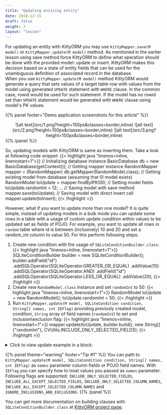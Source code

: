 ```yaml
---
title: "Updating existing entity"
date: 2018-12-15
draft: false
weight: 2
layout: "lesson"
---
```

For updating an entity with KittyORM you may use `KittyMapper.save(M model)` or `KittyMapper.update(M model)` method. As mentioned in the earlier lesson using save method force KittyORM to define what operation should be done with the provided model: update or insert. KittyORM makes this decision based on a state of entity fields that can be used for the unambiguous definition of associated record in the database.  
When you use `KittyMapper.update(M model)` method KittyORM would generate a query that sets values of a target table row with values from the model using generated `UPDATE` statement with `WHERE` clause. In the common case, rowid would be used for such statement. If the model has no rowid set than `UPDATE` statement would be generated with `WHERE` clause using model's PK values.

{{% panel footer="Demo application screenshots for this article" %}}
<center>![alt text](src/1.png?height=150px&classes=border,inline)  ![alt text](src/2.png?height=150px&classes=border,inline) ![alt text](src/3.png?height=150px&classes=border,inline)</center>
{{% /panel %}}

So, updating models with KittyORM is same as inserting them. Take a look at following code snippet:
{{< highlight java "linenos=inline, linenostart=1">}}
// Initializing database instance
BasicDatabase db = new BasicDatabase(getContext());
// Getting mapper instance
RandomMapper mapper = (RandomMapper) db.getMapper(RandomModel.class);
// Getting existing model from database (assuming that 0l model exists)
RandomModel toUpdate = mapper.findByIPK(0l);
// Setting model fields
toUpdate.randomInt = 12;
...
// Saving model with save method
mapper.save(toUpdate);
// Saving model with direct insert call
mapper.update(toInsert);
{{< /highlight >}}

However, what if you want to update more than one model? It is quite simple, instead of updating models in a bulk mode you can update some rows in a table with a usage of custom update condition within values to be updated set as fields of POJO. 
For example, you want to update all rows in `random` table where id is between (inclusively) 10 and 20 and set a random_int column to value 50. For this perform following steps:

1. Create new condition with the usage of `SQLiteConditionBuilder.class`:
{{< highlight java "linenos=inline, linenostart=1">}}
SQLiteConditionBuilder builder = new SQLiteConditionBuilder();
builder.addField("id")
       .addSQLOperator(SQLiteOperator.GREATER_OR_EQUAL)
       .addValue(10)
       .addSQLOperator(SQLiteOperator.AND)
       .addField("id")
       .addSQLOperator(SQLiteOperator.LESS_OR_EQUAL)
       .addValue(20);
{{< /highlight >}}
2. Create new `RandomModel.class` instance and set `randomInt` to 50:
{{< highlight java "linenos=inline, linenostart=1">}}
RandomModel toUpdate = new RandomModel();
toUpdate.randomInt = 50;
{{< /highlight >}}
3. Run `KittyMapper.update(M model, SQLiteCondition condition, String[] names, int IEFlag)` providing previosly created model, condition, `String` array of field names (`randomInt`) to set and inclusion\exclusion flag:
{{< highlight java "linenos=inline, linenostart=1">}}
mapper.update(toUpdate, builder.build(), new String[]{"randomInt"}, CVUtils.INCLUDE_ONLY_SELECTED_FIELDS);
{{< /highlight >}}

<details> 
  <summary>Click to view update example in a block:</summary>
{{< highlight java "linenos=inline, linenostart=1">}}
// Initializing database instance
BasicDatabase db = new BasicDatabase(getContext());
// Getting mapper instance
RandomMapper mapper = (RandomMapper) db.getMapper(RandomModel.class);
// Creating condition builder instance
SQLiteConditionBuilder builder = new SQLiteConditionBuilder();
builder.addField("id")
       .addSQLOperator(SQLiteOperator.GREATER_OR_EQUAL)
       .addValue(10)
       .addSQLOperator(SQLiteOperator.AND)
       .addField("id")
       .addSQLOperator(SQLiteOperator.LESS_OR_EQUAL)
       .addValue(20);
// Creating blank model and setting it fields
RandomModel toUpdate = new RandomModel();
toUpdate.randomInt = 50;
// Updating table with custom clause and values from model
mapper.update(toUpdate, builder.build(), new String[]{"randomInt"}, CVUtils.INCLUDE_ONLY_SELECTED_FIELDS);
{{< /highlight >}}
</details>

{{% panel theme="warning" footer="Tip #1" %}}
You can path to `KittyMapper.update(M model, SQLiteCondition condition, String[] names, int IEFlag)` as `names` parameter column fields or POJO field names. With `IEFlag` you can specify how to treat values you passed as `names` parameter. Following flags are supported: `INCLUDE_ONLY_SELECTED_FIELDS`, `INCLUDE_ALL_EXCEPT_SELECTED_FIELDS`, `INCLUDE_ONLY_SELECTED_COLUMN_NAMES`, `INCLUDE_ALL_EXCEPT_SELECTED_COLUMN_NAMES` and `IGNORE_INCLUSIONS_AND_EXCLUSIONS`.
{{% /panel %}}

You can get more documentation on building clauses with `SQLiteConditionBuilder.class` at [KittyORM project page](https://akaish.github.io/KittyORMPages/).
